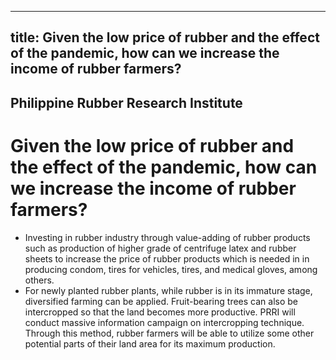 --- 
 title: Given the low price of rubber and the effect of the pandemic, how can we increase the income of rubber farmers?
 ---

## Philippine Rubber Research Institute

# Given the low price of rubber and the effect of the pandemic, how can we increase the income of rubber farmers?


 - Investing in rubber industry through value-adding of rubber products such as production of higher grade of centrifuge latex and rubber sheets to increase the price of rubber products which is needed in in producing condom, tires for vehicles, tires, and medical gloves, among others.
 - For newly planted rubber plants, while rubber is in its immature stage, diversified farming can be applied. Fruit-bearing trees can also be intercropped so that the land becomes more productive. PRRI will conduct massive information campaign on intercropping technique. Through this method, rubber farmers will be able to utilize some other potential parts of their land area for its maximum production.
